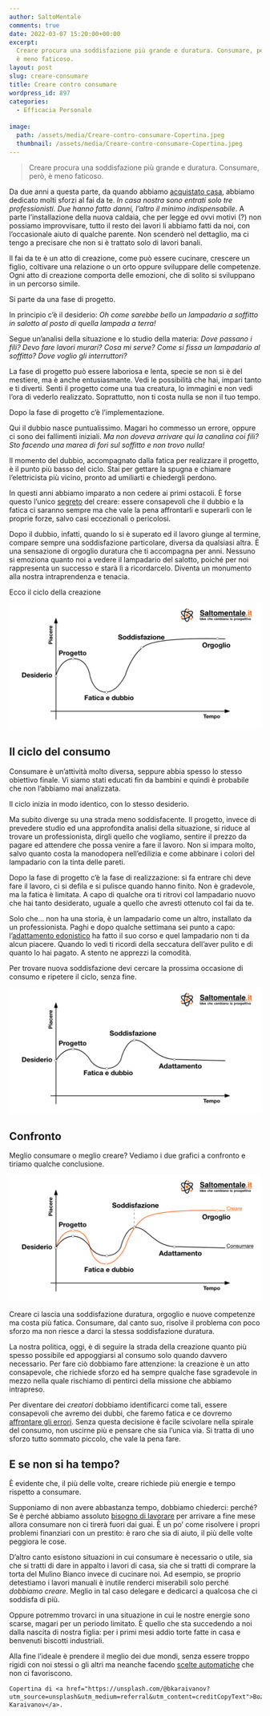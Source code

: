 ```yaml
---
author: SaltoMentale
comments: true
date: 2022-03-07 15:20:00+00:00
excerpt:
  Creare procura una soddisfazione più grande e duratura. Consumare, però,
  è meno faticoso.
layout: post
slug: creare-consumare
title: Creare contro consumare
wordpress_id: 897
categories:
  - Efficacia Personale

image:
  path: /assets/media/Creare-contro-consumare-Copertina.jpeg
  thumbnail: /assets/media/Creare-contro-consumare-Copertina.jpeg
---
```


> Creare procura una soddisfazione più grande e duratura. Consumare, però, è meno faticoso.


Da due anni a questa parte, da quando abbiamo [acquistato casa](/acquisto-casa/), abbiamo dedicato molti sforzi al fai da te. _In casa nostra sono entrati solo tre professionisti. Due hanno fatto danni, l’altro il minimo indispensabile_. A parte l’installazione della nuova caldaia, che per legge ed ovvi motivi (?) non possiamo improvvisare, tutto il resto dei lavori li abbiamo fatti da noi, con l’occasionale aiuto di qualche parente. Non scenderò nel dettaglio, ma ci tengo a precisare che non si è trattato solo di lavori banali.

Il fai da te è un atto di creazione, come può essere cucinare, crescere un figlio, coltivare una relazione o un orto oppure sviluppare delle competenze. Ogni atto di creazione comporta delle emozioni, che di solito si sviluppano in un percorso simile.

Si parte da una fase di progetto.

In principio c’è il desiderio: _Oh come sarebbe bello un lampadario a soffitto in salotto al posto di quella lampada a terra!_

Segue un’analisi della situazione e lo studio della materia: _Dove passano i fili? Devo fare lavori murari? Cosa mi serve? Come si fissa un lampadario al soffitto? Dove voglio gli interruttori?_

La fase di progetto può essere laboriosa e lenta, specie se non si è del mestiere, ma è anche entusiasmante. Vedi le possibilità che hai, impari tanto e ti diverti. Senti il progetto come una tua creatura, lo immagini e non vedi l’ora di vederlo realizzato. Soprattutto, non ti costa nulla se non il tuo tempo.

Dopo la fase di progetto c’è l’implementazione.

Qui il dubbio nasce puntualissimo. Magari ho commesso un errore, oppure ci sono dei fallimenti iniziali. _Ma non doveva arrivare qui la canalina coi fili? Sto facendo una marea di fori sul soffitto e non trovo nulla!_

Il momento del dubbio, accompagnato dalla fatica per realizzare il progetto, è il punto più basso del ciclo. Stai per gettare la spugna e chiamare l’elettricista più vicino, pronto ad umiliarti e chiedergli perdono.

In questi anni abbiamo imparato a non cedere ai primi ostacoli. È forse questo l’unico [segreto](/non-esistono-segreti/) del creare: essere consapevoli che il dubbio e la fatica ci saranno sempre ma che vale la pena affrontarli e superarli con le proprie forze, salvo casi eccezionali o pericolosi.

Dopo il dubbio, infatti, quando lo si è superato ed il lavoro giunge al termine, compare sempre una soddisfazione particolare, diversa da qualsiasi altra. È una sensazione di orgoglio duratura che ti accompagna per anni. Nessuno si emoziona quanto noi a vedere il lampadario del salotto, poiché per noi rappresenta un successo e starà lì a ricordarcelo. Diventa un monumento alla nostra intraprendenza e tenacia.

Ecco il ciclo della creazione

![](/assets/media/Creare-o-consumare-Creare.png)

## Il ciclo del consumo

Consumare è un’attività molto diversa, seppure abbia spesso lo stesso obiettivo finale. Vi siamo stati educati fin da bambini e quindi è probabile che non l’abbiamo mai analizzata.

Il ciclo inizia in modo identico, con lo stesso desiderio.

Ma subito diverge su una strada meno soddisfacente. Il progetto, invece di prevedere studio ed una approfondita analisi della situazione, si riduce al trovare un professionista, dirgli quello che vogliamo, sentire il prezzo da pagare ed attendere che possa venire a fare il lavoro. Non si impara molto, salvo quanto costa la manodopera nell’edilizia e come abbinare i colori del lampadario con la tinta delle pareti.

Dopo la fase di progetto c’è la fase di realizzazione: si fa entrare chi deve fare il lavoro, ci si defila e si pulisce quando hanno finito. Non è gradevole, ma la fatica è limitata. A capo di qualche ora ti ritrovi col lampadario nuovo che hai tanto desiderato, uguale a quello che avresti ottenuto col fai da te.

Solo che… non ha una storia, è un lampadario come un altro, installato da un professionista. Paghi e dopo qualche settimana sei punto a capo: l’[adattamento edonistico](/adattamento-edonistico/) ha fatto il suo corso e quel lampadario non ti da alcun piacere. Quando lo vedi ti ricordi della seccatura dell’aver pulito e di quanto lo hai pagato. A stento ne apprezzi la comodità.

Per trovare nuova soddisfazione devi cercare la prossima occasione di consumo e ripetere il ciclo, senza fine.

![](/assets/media/Creare-o-consumare-Consumare.png)

## Confronto

Meglio consumare o meglio creare? Vediamo i due grafici a confronto e tiriamo qualche conclusione.

![](/assets/media/Creare-o-consumare-Confronto.png)

Creare ci lascia una soddisfazione duratura, orgoglio e nuove competenze ma costa più fatica. Consumare, dal canto suo, risolve il problema con poco sforzo ma non riesce a darci la stessa soddisfazione duratura.

La nostra politica, oggi, è di seguire la strada della creazione quanto più spesso possibile ed appoggiarsi al consumo solo quando davvero necessario. Per fare ciò dobbiamo fare attenzione: la creazione è un atto consapevole, che richiede sforzo ed ha sempre qualche fase sgradevole in mezzo nella quale rischiamo di pentirci della missione che abbiamo intrapreso.

Per diventare dei _creatori_ dobbiamo identificarci come tali, essere consapevoli che avremo dei dubbi, che faremo fatica e ce dovremo [affrontare gli errori](/la-natura-dellerrore-salto-mentale/). Senza questa decisione è facile scivolare nella spirale del consumo, non uscirne più e pensare che sia l’unica via. Si tratta di uno sforzo tutto sommato piccolo, che vale la pena fare.

## E se non si ha tempo?

È evidente che, il più delle volte, creare richiede più energie e tempo rispetto a consumare.

Supponiamo di non avere abbastanza tempo, dobbiamo chiederci: perché? Se è perché abbiamo assoluto [bisogno di lavorare](/bisogno-di-lavorare/) per arrivare a fine mese allora consumare non ci tirerà fuori dai guai. È un po’ come risolvere i propri problemi finanziari con un prestito: è raro che sia di aiuto, il più delle volte peggiora le cose.

D’altro canto esistono situazioni in cui consumare è necessario o utile, sia che si tratti di dare in appalto i lavori di casa, sia che si tratti di comprare la torta del Mulino Bianco invece di cucinare noi. Ad esempio, se proprio detestiamo i lavori manuali è inutile renderci miserabili solo perché _dobbiamo creare_. Meglio in tal caso delegare e dedicarci a qualcosa che ci soddisfa di più.

Oppure potremmo trovarci in una situazione in cui le nostre energie sono scarse, magari per un periodo limitato. È quello che sta succedendo a noi dalla nascita di nostra figlia: per i primi mesi addio torte fatte in casa e benvenuti biscotti industriali.

Alla fine l’ideale è prendere il meglio dei due mondi, senza essere troppo rigidi con noi stessi o gli altri ma neanche facendo [scelte automatiche](/decisioni-e-abitudini/) che non ci favoriscono.

    Copertina di <a href="https://unsplash.com/@bkaraivanov?utm_source=unsplash&utm_medium=referral&utm_content=creditCopyText">Bozhin Karaivanov</a>.
